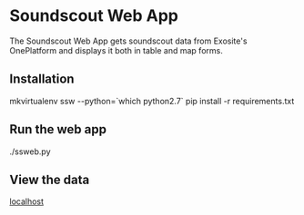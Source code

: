 # Soundscout Web App
The Soundscout Web App gets soundscout data from Exosite's OnePlatform and displays it both in table and map forms.

## Installation
mkvirtualenv ssw --python=\`which python2.7\`
pip install -r requirements.txt

## Run the web app
./ssweb.py

## View the data
[localhost](127.0.0.1:5000)
